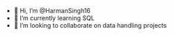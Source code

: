 - 👋 Hi, I’m @HarmanSingh16
- 🌱 I’m currently learning SQL 
- 💞️ I’m looking to collaborate on data handling projects

<!---
HarmanSingh16/HarmanSingh16 is a ✨ special ✨ repository because its `README.md` (this file) appears on your GitHub profile.
You can click the Preview link to take a look at your changes.
--->
